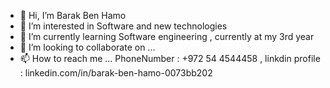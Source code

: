 - 👋 Hi, I’m Barak Ben Hamo
- 👀 I’m interested in Software and new technologies
- 🌱 I’m currently learning Software engineering , currently at my 3rd year
- 💞️ I’m looking to collaborate on ...
- 📫 How to reach me ...  PhoneNumber : +972 54 4544458 , linkdin profile : linkedin.com/in/barak-ben-hamo-0073bb202

<!---
BarakBH/BarakBH is a ✨ special ✨ repository because its `README.md` (this file) appears on your GitHub profile.
You can click the Preview link to take a look at your changes.
--->
